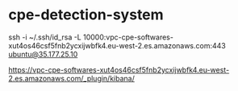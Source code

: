 # cpe-detection-system

ssh -i ~/.ssh/id_rsa -L 10000:vpc-cpe-softwares-xut4os46csf5fnb2ycxijwbfk4.eu-west-2.es.amazonaws.com:443 ubuntu@35.177.25.10

https://vpc-cpe-softwares-xut4os46csf5fnb2ycxijwbfk4.eu-west-2.es.amazonaws.com/_plugin/kibana/
